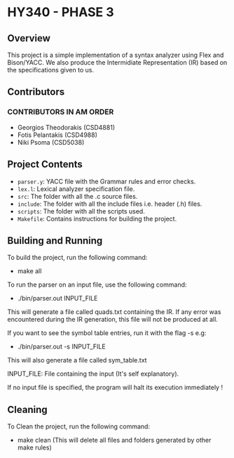 # HY340 - PHASE 3

## Overview

This project is a simple implementation of a syntax analyzer using Flex and Bison/YACC.
We also produce the Intermidiate Representation (IR) based on the specifications given to us.

## Contributors

### CONTRIBUTORS IN AM ORDER
- Georgios Theodorakis (CSD4881)
- Fotis Pelantakis (CSD4988)
- Niki Psoma (CSD5038)

## Project Contents

- `parser.y`: YACC file with the Grammar rules and error checks.
- `lex.l`: Lexical analyzer specification file.
- `src`: The folder with all the .c source files.
- `include`: The folder with all the include files i.e. header (.h) files.
- `scripts`: The folder with all the scripts used.
- `Makefile`: Contains instructions for building the project.

## Building and Running

To build the project, run the following command:
- make all

To run the parser on an input file, use the following command:
- ./bin/parser.out INPUT_FILE

This will generate a file called quads.txt containing the IR. If any error was encountered during the IR generation, this file will not be produced at all.

If you want to see the symbol table entries, run it with the flag -s e.g:
- ./bin/parser.out -s INPUT_FILE

This will also generate a file called sym_table.txt

INPUT_FILE: File containing the input (It's self explanatory).

If no input file is specified, the program will halt its execution immediately !

## Cleaning

To Clean the project, run the following command:
- make clean (This will delete all files and folders generated by other make rules)
